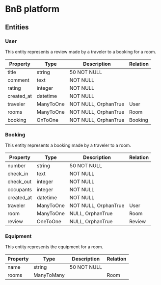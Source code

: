 # BnB platform

## Entities

### User

This entity represents a review made by a traveler to a booking for a room.

| Property   | Type      | Description          | Relation |
|------------|-----------|----------------------|----------|
| title      | string    | 50 NOT NULL          |          |
| comment    | text      | NOT NULL             |          |
| rating     | integer   | NOT NULL             |          |
| created_at | datetime  | NOT NULL             |          |
| traveler   | ManyToOne | NOT NULL, OrphanTrue | User     |
| rooms      | ManyToOne | NOT NULL, OrphanTrue | Room     |
| booking    | OnToOne   | NOT NULL, OrphanTrue | Booking  |

### Booking

This entity represents a booking made by a traveler to a room.

| Property   | Type      | Description          | Relation |
|------------|-----------|----------------------|----------|
| number     | string    | 50 NOT NULL          |          |
| check_in   | text      | NOT NULL             |          |
| check_out  | integer   | NOT NULL             |          |
| occupants  | integer   | NOT NULL             |          |
| created_at | datetime  | NOT NULL             |          |
| traveler   | ManyToOne | NOT NULL, OrphanTrue | User     |
| room       | ManyToOne | NULL, OrphanTrue     | Room     |
| review     | OneToOne  | NULL, OrphanTrue     | Review   |

### Equipment

This entity represents the equipment for a room.

| Property | Type       | Description | Relation |
|----------|------------|-------------|----------|
| name     | string     | 50 NOT NULL |          |
| rooms    | ManyToMany |             | Room     |
